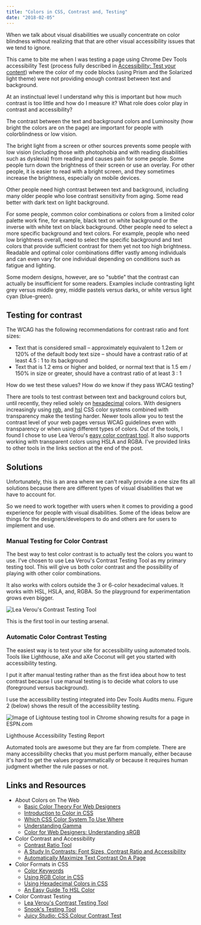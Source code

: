 ```yaml
---
title: "Colors in CSS, Contrast and, Testing"
date: "2018-02-05"
---
```


When we talk about visual disabilities we usually concentrate on color blindness without realizing that that are other visual accessibility issues that we tend to ignore.

This came to bite me when I was testing a page using Chrome Dev Tools accessibility Test (process fully described in [Accessibility: Test your content](https://publishing-project.rivendellweb.net/accessibility-test-your-content/)) where the color of my code blocks (using Prism and the Solarized light theme) were not providing enough contrast between text and background.

At an instinctual level I understand why this is important but how much contrast is too little and how do I measure it? What role does color play in contrast and accessibility?

The contrast between the text and background colors and Luminosity (how bright the colors are on the page) are important for people with colorblindness or low vision.

The bright light from a screen or other sources prevents some people with low vision (including those with photophobia and with reading disabilities such as dyslexia) from reading and causes pain for some people. Some people turn down the brightness of their screen or use an overlay. For other people, it is easier to read with a bright screen, and they sometimes increase the brightness, especially on mobile devices.

Other people need high contrast between text and background, including many older people who lose contrast sensitivity from aging. Some read better with dark text on light background.

For some people, common color combinations or colors from a limited color palette work fine, for example, black text on white background or the inverse with white text on black background. Other people need to select a more specific background and text colors. For example, people who need low brightness overall, need to select the specific background and text colors that provide sufficient contrast for them yet not too high brightness. Readable and optimal color combinations differ vastly among individuals and can even vary for one individual depending on conditions such as fatigue and lighting.

Some modern designs, however, are so "subtle" that the contrast can actually be insufficient for some readers. Examples include contrasting light grey versus middle grey, middle pastels versus darks, or white versus light cyan (blue-green).

## Testing for contrast

The WCAG has the following recommendations for contrast ratio and font sizes:

* Text that is considered small – approximately equivalent to 1.2em or 120% of the default body text size – should have a contrast ratio of at least 4.5 : 1 to its background
* Text that is 1.2 ems or higher and bolded, or normal text that is 1.5 em / 150% in size or greater, should have a contrast ratio of at least 3 : 1

How do we test these values? How do we know if they pass WCAG testing?

There are tools to test contrast between text and background colors but, until recently, they relied solely on [hexadecimal](http://thenewcode.com/44/Color-in-CSS#hexidecimal) colors. With designers increasingly using [rgb](http://thenewcode.com/44/Color-in-CSS#rgb), and [hsl](http://thenewcode.com/61/An-Easy-Guide-To-HSL-Color-In-CSS3) CSS color systems combined with transparency make the testing harder. Newer tools allow you to test the contrast level of your web pages versus WCAG guidelines even with transparency or when using different types of colors. Out of the tools, I found I chose to use Lea Verou's [easy color contrast tool](http://lea.verou.me/2012/10/easy-color-contrast-ratios/). It also supports working with transparent colors using HSLA and RGBA. I've provided links to other tools in the links section at the end of the post.

## Solutions

Unfortunately, this is an area where we can't really provide a one size fits all solutions because there are different types of visual disabilities that we have to account for.

So we need to work together with users when it comes to providing a good experience for people with visual disabilities. Some of the ideas below are things for the designers/developers to do and others are for users to implement and use.

### Manual Testing for Color Contrast

The best way to test color contrast is to actually test the colors you want to use. I've chosen to use Lea Verou's Contrast Testing Tool as my primary testing tool. This will give us both color contrast and the possibility of playing with other color combinations.

It also works with colors outside the 3 or 6-color hexadecimal values. It works with HSL, HSLA, and, RGBA. So the playground for experimentation grows even bigger.

![Lea Verou's Contrast Testing Tool](https://res.cloudinary.com/dfh6ihzvj/image/upload/c_scale,w_500/f_auto,q_auto/lea-verou-color-contrast.png)

This is the first tool in our testing arsenal.

### Automatic Color Contrast Testing

The easiest way is to test your site for accessibility using automated tools. Tools like Lighthouse, aXe and aXe Coconut will get you started with accessibility testing.

I put it after manual testing rather than as the first idea about how to test contrast because I use manual testing is to decide what colors to use (foreground versus background).

I use the accessibility testing integrated into Dev Tools Audits menu. Figure 2 (below) shows the result of the accessibility testing.

![Image of Lightouse testing tool in Chrome showing results for a page in ESPN.com](https://res.cloudinary.com/dfh6ihzvj/image/upload/c_scale,w_500/f_auto,q_auto/lighthouse-accessibility-test-espn)

Lighthouse Accessibility Testing Report

Automated tools are awesome but they are far from complete. There are many accessibility checks that you must perform manually, either because it's hard to get the values programmatically or because it requires human judgment whether the rule passes or not.

## Links and Resources

* About Colors on The Web
  * [Basic Color Theory For Web Designers](http://thenewcode.com/402/Basic-Color-Theory-For-Web-Designers)
  * [Introduction to Color in CSS](http://thenewcode.com/44/Color-in-CSS)
  * [Which CSS Color System To Use Where](http://thenewcode.com/781/Which-CSS-Color-System-To-Use-Where)
  * [Understanding Gamma](http://thenewcode.com/385/Color-for-Web-Designers-Understanding-Gamma)
  * [Color for Web Designers: Understanding sRGB](http://thenewcode.com/392/Color-for-Web-Designers-Understanding-sRGB)
* Color Contrast and Accessibility
  * [Contrast Ratio Tool](http://leaverou.github.com/contrast-ratio)
  * [A Study In Contrasts: Font Sizes, Contrast Ratio and Accessibility](http://thenewcode.com/603/A-Study-In-Contrasts-Font-Sizes-Contrast-Ratio-and-Accessibility)
  * [Automatically Maximize Text Contrast On A Page](http://thenewcode.com/882/Automatically-Maximize-Text-Contrast-On-A-Page)
* Color Formats in CSS
  * [Color Keywords](http://thenewcode.com/1111/Using-CSS-Color-Keywords)
  * [Using RGB Color in CSS](http://thenewcode.com/1115/Using-RGB-Color-in-CSS)
  * [Using Hexadecimal Colors in CSS](http://thenewcode.com/1108/Using-Hexadecimal-Colors-in-CSS)
  * [An Easy Guide To HSL Color](http://thenewcode.com/61/An-Easy-Guide-To-HSL-Color)
* Color Contrast Testing
  * [Lea Verou's Contrast Testing Tool](http://leaverou.github.com/contrast-ratio)
  * [Snook's Testing Tool](https://snook.ca/technical/colour_contrast/colour.html#fg=33FF33,bg=333333)
  * [Juicy Studio: CSS Colour Contrast Test](http://juicystudio.com/services/csstest.php)

